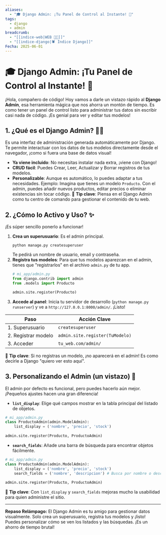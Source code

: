 ```yaml
---
aliases:
  - "🎓 Django Admin: ¡Tu Panel de Control al Instante! 🚀"
tags:
  - django
  - admin
breadcrumb:
  - "[[indice-web|WEB 🔗📝]]"
  - "[[indice-django|🕷️ Índice Django]]"
Fecha: 2025-06-01
---
```

# 🎓 Django Admin: ¡Tu Panel de Control al Instante! 🚀
¡Hola, compañero de código! Hoy vamos a darle un vistazo rápido al **Django Admin**, esa herramienta mágica que nos ahorra un montón de tiempo. Es como tener un panel de control listo para administrar tus datos sin escribir casi nada de código. ¡Es genial para ver y editar tus modelos!
## 1. ¿Qué es el Django Admin? 🤷‍♂️
Es una interfaz de administración generada automáticamente por Django. Te permite interactuar con los datos de tus modelos directamente desde el navegador, ¡como si fuera una base de datos visual!
- **Ya viene incluido**: No necesitas instalar nada extra, ¡viene con Django!
- **CRUD fácil**: Puedes Crear, Leer, Actualizar y Borrar registros de tus modelos.
- **Personalizable**: Aunque es automático, lo puedes adaptar a tus necesidades.
Ejemplo: Imagina que tienes un modelo `Producto`. Con el admin, puedes añadir nuevos productos, editar precios o eliminar existencias sin tocar código.
📌 **Tip clave**: Piensa en el Django Admin como tu centro de comando para gestionar el contenido de tu web.
## 2. ¿Cómo lo Activo y Uso? ✨
¡Es súper sencillo ponerlo a funcionar!
1. **Crea un superusuario**: Es el admin principal.
    ```shell
    python manage.py createsuperuser
    ```
    Te pedirá un nombre de usuario, email y contraseña.
2. **Registra tus modelos**: Para que tus modelos aparezcan en el admin, tienes que "registrarlos" en el archivo `admin.py` de tu app.
    ```python
    # mi_app/admin.py
    from django.contrib import admin
    from .models import Producto
    
    admin.site.register(Producto)
    ```
3. **Accede al panel**: Inicia tu servidor de desarrollo (`python manage.py runserver`) y ve a `http://127.0.0.1:8000/admin/`. ¡Listo!

| **Paso**            | **Acción Clave**                |
| ------------------- | ------------------------------- |
| 1. Superusuario     | `createsuperuser`               |
| 2. Registrar modelo | `admin.site.register(TuModelo)` |
| 3. Acceder          | `tu_web.com/admin/`             |

🧠 **Tip clave**: Si no registras un modelo, ¡no aparecerá en el admin! Es como decirle a Django "quiero ver esto aquí".
## 3. Personalizando el Admin (un vistazo) 🎨
El admin por defecto es funcional, pero puedes hacerlo aún mejor. ¡Pequeños ajustes hacen una gran diferencia!
- **`list_display`**: Elige qué campos mostrar en la tabla principal del listado de objetos.

```python
# mi_app/admin.py
class ProductoAdmin(admin.ModelAdmin):
    list_display = ('nombre', 'precio', 'stock')
    
admin.site.register(Producto, ProductoAdmin)
```
    
- **`search_fields`**: Añade una barra de búsqueda para encontrar objetos fácilmente.

```python
# mi_app/admin.py
class ProductoAdmin(admin.ModelAdmin):
    list_display = ('nombre', 'precio', 'stock')
    search_fields = ('nombre', 'descripcion') # Busca por nombre o descripción
    
admin.site.register(Producto, ProductoAdmin)
```
📘 **Tip clave**: Con `list_display` y `search_fields` mejoras mucho la usabilidad para quien administre el sitio.

---
**Repaso Relámpago:** El Django Admin es tu amigo para gestionar datos visualmente. Solo crea un superusuario, registra tus modelos y ¡listo! Puedes personalizar cómo se ven los listados y las búsquedas. ¡Es un ahorro de tiempo brutal!